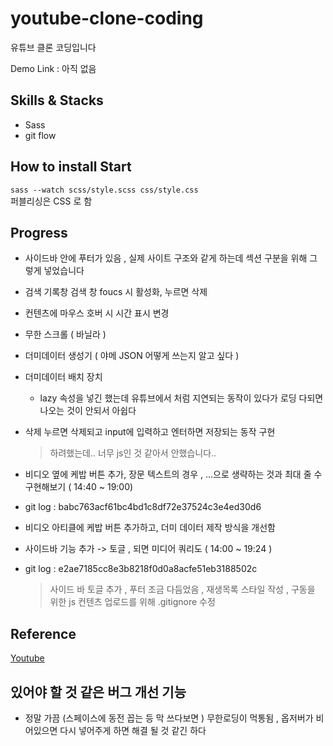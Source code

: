 # youtube-clone-coding

유튜브 클론 코딩입니다

Demo Link : 아직 없음

## Skills & Stacks

- Sass
- git flow

## How to install Start

`sass --watch scss/style.scss css/style.css`  
퍼블리싱은 CSS 로 함

## Progress

- 사이드바 안에 푸터가 있음 , 실제 사이트 구조와 같게 하는데 섹션 구분을 위해 그렇게 넣었습니다
- 검색 기록창 검색 창 foucs 시 활성화, 누르면 삭제
- 컨텐츠에 마우스 호버 시 시간 표시 변경
- 무한 스크롤 ( 바닐라 )
- 더미데이터 생성기 ( 야메 JSON 어떻게 쓰는지 알고 싶다 )
- 더미데이터 배치 장치
  - lazy 속성을 넣긴 했는데 유튜브에서 처럼 지연되는 동작이 있다가 로딩 다되면 나오는 것이 안되서 아쉽다
- 삭제 누르면 삭제되고 input에 입력하고 엔터하면 저장되는 동작 구현

  > 하려했는데.. 너무 js인 것 같아서 안했습니다..

- 비디오 옆에 케밥 버튼 추가, 장문 텍스트의 경우 , ...으로 생략하는 것과 최대 줄 수 구현해보기 ( 14:40 ~ 19:00)
- git log : babc763acf61bc4bd1c8df72e37524c3e4ed30d6
- 비디오 아티클에 케밥 버튼 추가하고, 더미 데이터 제작 방식을 개선함
- 사이드바 기능 추가 -> 토글 , 되면 미디어 쿼리도 ( 14:00 ~ 19:24 )
- git log : e2ae7185cc8e3b8218f0d0a8acfe51eb3188502c
  > 사이드 바 토글 추가 , 푸터 조금 다듬었음 , 재생목록 스타일 작성 , 구동을 위한 js
  > 컨텐츠 업로드를 위해 .gitignore 수정

## Reference

[Youtube](https://www.youtube.com/?gl=KR)

## 있어야 할 것 같은 버그 개선 기능

- 정말 가끔 (스페이스에 동전 꼽는 등 막 쓰다보면 ) 무한로딩이 먹통됨 , 옵저버가 비어있으면 다시 넣어주게 하면 해결 될 것 같긴 하다
